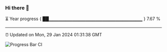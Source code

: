 ### Hi there 👋

⏳ Year progress { ██▁▁▁▁▁▁▁▁▁▁▁▁▁▁▁▁▁▁▁▁▁▁▁▁▁▁▁▁ } 7.67 %

---

⏰ Updated on Mon, 29 Jan 2024 01:31:38 GMT

![Progress Bar CI](https://github.com/IshwaranRudhara/GIT-ACTION/workflows/Progress%20Bar%20CI/badge.svg)
